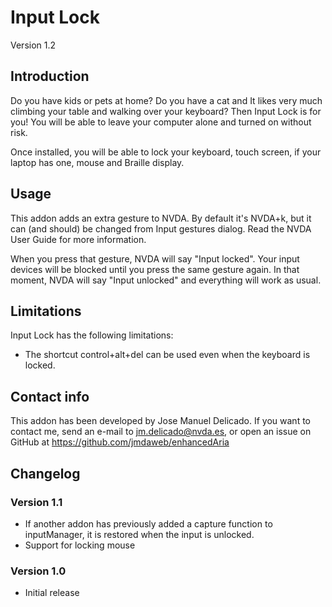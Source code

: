 # Input Lock
Version 1.2

## Introduction

Do you have kids or pets at home? Do you have a cat and It likes very much climbing your table and walking over your keyboard? Then Input Lock is for you! You will be able to leave your computer alone and turned on without risk.

Once installed, you will be able to lock your keyboard, touch screen, if your laptop has one, mouse and Braille display.

## Usage

This addon adds an extra gesture to NVDA. By default it's NVDA+k, but it can (and should) be changed from Input gestures dialog. Read the NVDA User Guide for more information.

When you press that gesture, NVDA will say "Input locked". Your input devices will be blocked until you press the same gesture again. In that moment, NVDA will say "Input unlocked" and everything will work as usual.

## Limitations

Input Lock has the following limitations:

* The shortcut control+alt+del can be used even when the keyboard is locked.

## Contact info

This addon has been developed by Jose Manuel Delicado. If you want to contact me, send an e-mail to jm.delicado@nvda.es, or open an issue on GitHub at https://github.com/jmdaweb/enhancedAria

## Changelog

### Version 1.1

* If another addon has previously added a capture function to inputManager, it is restored when the input is unlocked.
* Support for locking mouse

### Version 1.0

* Initial release

